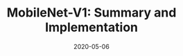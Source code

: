 ---
layout: post
is_post: on
post_url : "https://hackmd.io/@bouteille/rk-MSuYFU"
title:  "MobileNet-V1: Summary and Implementation"
date:   2020-05-06
keywords: ""
categories: [deep-learning]
tags: [Convolutional Neural Network, Computer Vision, Research Paper]
icon: fas fa-book
---